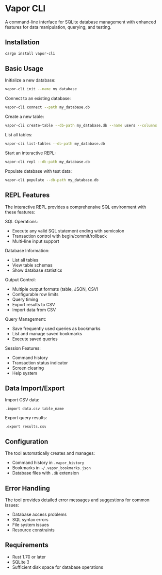 # Vapor CLI

A command-line interface for SQLite database management with enhanced features for data manipulation, querying, and testing.

## Installation

```bash
cargo install vapor-cli
```

## Basic Usage

Initialize a new database:
```bash
vapor-cli init --name my_database
```

Connect to an existing database:
```bash
vapor-cli connect --path my_database.db
```

Create a new table:
```bash
vapor-cli create-table --db-path my_database.db --name users --columns "id INTEGER PRIMARY KEY, name TEXT, age INTEGER"
```

List all tables:
```bash
vapor-cli list-tables --db-path my_database.db
```

Start an interactive REPL:
```bash
vapor-cli repl --db-path my_database.db
```

Populate database with test data:
```bash
vapor-cli populate --db-path my_database.db
```

## REPL Features

The interactive REPL provides a comprehensive SQL environment with these features:

SQL Operations:
- Execute any valid SQL statement ending with semicolon
- Transaction control with begin/commit/rollback
- Multi-line input support

Database Information:
- List all tables
- View table schemas
- Show database statistics

Output Control:
- Multiple output formats (table, JSON, CSV)
- Configurable row limits
- Query timing
- Export results to CSV
- Import data from CSV

Query Management:
- Save frequently used queries as bookmarks
- List and manage saved bookmarks
- Execute saved queries

Session Features:
- Command history
- Transaction status indicator
- Screen clearing
- Help system

## Data Import/Export

Import CSV data:
```
.import data.csv table_name
```

Export query results:
```
.export results.csv
```

## Configuration

The tool automatically creates and manages:
- Command history in `.vapor_history`
- Bookmarks in `~/.vapor_bookmarks.json`
- Database files with `.db` extension

## Error Handling

The tool provides detailed error messages and suggestions for common issues:
- Database access problems
- SQL syntax errors
- File system issues
- Resource constraints

## Requirements

- Rust 1.70 or later
- SQLite 3
- Sufficient disk space for database operations 